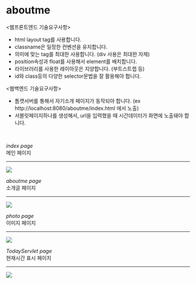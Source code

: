 # aboutme

<웹프론트엔드 기술요구사항>

- html layout tag를 사용합니다.
- classname은 일정한 컨벤션을 유지합니다.
- 의미에 맞는 tag를 최대한 사용합니다. (div 사용은 최대한 자제)
- position속성과 float를 사용해서 element를 배치합니다.
- 라이브러리를 사용한 레이아웃은 지양합니다. (부트스트랩 등)
- id와 class등의 다양한 selector문법을 잘 활용해야 합니다.
 

<웹백엔드 기술요구사항>

- 톰캣서버를 통해서 자기소개 페이지가 동작되야 합니다. (ex http://localhost:8080/aboutme/index.html 에서 노출)
- 서블릿페이지하나를 생성해서, url을 입력했을 때 시간데이터가 화면에 노출돼야 합니다.
   
<br>

*index page*   
메인 페이지
***

<img src = "https://user-images.githubusercontent.com/51191647/80452312-f3e5a280-8960-11ea-90c3-c545c3f365b2.JPG">

<br>

*aboutme page*    
소개글 페이지
***

<img src = "https://user-images.githubusercontent.com/51191647/80452263-d31d4d00-8960-11ea-9957-5b72d3cc7a72.JPG">

<br>

*photo page*    
이미지 페이지
***

<img src = "https://user-images.githubusercontent.com/51191647/80452315-f516cf80-8960-11ea-8497-d50d5dfc0577.JPG">

<br>

*TodayServlet page*   
현재시간 표시 페이지
***
<img src = "https://user-images.githubusercontent.com/51191647/80452316-f647fc80-8960-11ea-8789-1e2e29d84fd1.JPG">



